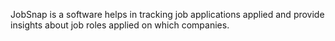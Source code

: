 JobSnap is a software helps in tracking job applications applied and provide insights about job roles applied on which companies.
